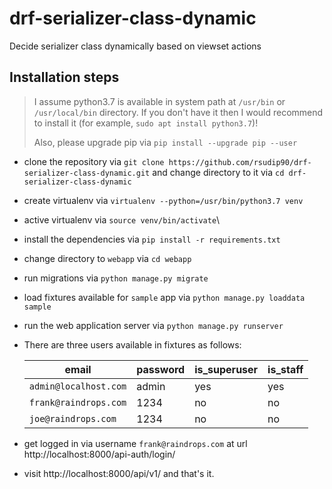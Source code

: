 # drf-serializer-class-dynamic
Decide serializer class dynamically based on viewset actions

## Installation steps

> I assume python3.7 is available in system path at `/usr/bin` or `/usr/local/bin` directory. If you don't have it then I would recommend to install it (for example, `sudo apt install python3.7`)!
>
> Also, please upgrade pip via `pip install --upgrade pip --user`

- clone the repository via `git clone https://github.com/rsudip90/drf-serializer-class-dynamic.git` and change directory to it via `cd drf-serializer-class-dynamic`
- create virtualenv via `virtualenv --python=/usr/bin/python3.7 venv`
- active virtualenv via `source venv/bin/activate`\
- install the dependencies via `pip install -r requirements.txt`
- change directory to `webapp` via `cd webapp`
- run migrations via `python manage.py migrate`
- load fixtures available for `sample` app via `python manage.py loaddata sample`
- run the web application server via `python manage.py runserver`
- There are three users available in fixtures as follows:

    | email                 | password | is_superuser | is_staff |
    |-----------------------|----------|--------------|----------|
    | `admin@localhost.com` | admin    | yes          | yes      |
    | `frank@raindrops.com` | 1234     | no           | no       |
    | `joe@raindrops.com`   | 1234     | no           | no       |

- get logged in via username `frank@raindrops.com` at url http://localhost:8000/api-auth/login/
- visit http://localhost:8000/api/v1/ and that's it.
